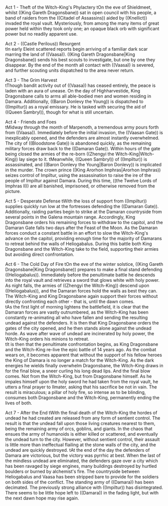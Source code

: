 Act 1 - Theft of the Witch-King's Phylactery 
tOn the eve of Shieldmeet, whilst ((King Gareth Dragonsbane)) sat in open council with his people, a band of raiders from the ((Citadel of Assassins)) aided by ((Knellict)) invaded the royal vault.  Mysteriously, from among the many items of great power held within they took only one; an opaque black orb with significant power but no readily apparent use.

Act 2 - ((Castle Perilous)) Resurgent  
tIn early Eleint scattered reports begin arriving of a familiar dark scar marring the land of ((Vaasa)).  ((King Gareth Dragonsbane|King Dragonsbane)) sends his best scouts to investigate, but one by one they disappear.  By the end of the month all contact with ((Vaasa)) is severed, and further scouting units dispatched to the area never return.

Act 3 - The Grim Harvest  
tThough bandit activity out of ((Vaasa)) has ceased entirely, the peace is laden with an aura of unease.  On the day of Highharvestide, King Dragonsbane calls to arms all able-bodied men and women residing in Damara.  Additionally, ((Baron Donlevy the Young)) is dispatched to ((Impiltur)) as a royal emissary.  He is tasked with securing the aid of ((Queen Sambryl)), though for what is still uncertain.

Act 4 - Friends and Foes  
tMidway through the month of Marpenoth, a tremendous army pours forth from ((Vaasa)).  Immediately before the initial invasion, the ((Vaasan Gate)) is inexplicably opened, and the defenders are almost instantly overwhelmed.  The city of ((Bloodstone Gate)) is abandoned quickly, as the remaining military forces draw back to the ((Damaran Gate)).  Within hours of the gate being closed the armies of the re-born ((Zhengyi the Witch-King|Witch-King)) lay siege to it.
tMeanwhile, ((Queen Sambryl)) of ((Impiltur)) is assassinated, and ((Baron Donlevy the Young|Baron Donlevy)) is implicated in the murder.  The crown prince ((King Arorhon Imphras|Arorhon Imphras)) seizes control of Impiltur, using the assassination to raise the ire of the people of Impiltur against Damara.  During this time, ((the Twelve Lords of Imphras II)) are all banished, imprisoned, or otherwise removed from the picture.

Act 5 - Desperate Defense
tWith the loss of support from ((Impiltur)) supplies quickly run low at the fortresses defending the ((Damaran Gate)).  Additionally, raiding parties begin to strike at the Damaran countryside from several points in the Galena mountain range.  Accordingly, King Dragonsbane orders his remaining forces to withdraw to the capitol, and the Damaran Gate falls two days after the Feast of the Moon.  As the Damaran forces conduct a constant battle in an effort to slow the Witch-King's advance on the capitol, providing enough time for the majority of Damarans to retreat behind the walls of Heliogabalus.  During this battle both King Dragonsbane and the Witch-King take to the field, supporting their armies but avoiding direct confrontation.

Act 6 - The Cold Day of Fire
tOn the eve of the winter solstice, ((King Gareth Dragonsbane|King Dragonsbane)) prepares to make a final stand defending ((Heliogabalus)).  Immediately before the penultimate battle he descends into the royal vault and retrieves a sword that glows white with holy power.  As night falls, the armies of ((Zhengyi the Witch-King)) descend upon ((Heliogabalus)), and the Damaran forces hold the walls as best they can.  The Witch-King and King Dragonsbane again support their forces without directly confronting each other - that is, until the dawn comes.  
tAs the first light of morning lightens the battlefield, it is clear that the Damaran forces are vastly outnumbered, as the Witch-King has been constantly re-animating all who have fallen and sending the resulting undead against the defenders.  It is then that King Dragonsbane orders the gates of the city opened, and he then stands alone against the undead horde.  As wave after wave of undead are incinerated by holy power, the Witch-King orders his minions to retreat.  
tIt is then that the penultimate confrontation begins, as King Dragonsbane and the Witch-King re-live the epic battle of 14 years ago.  As the combat wears on, it becomes apparent that without the support of his fellow heroes the King of Damara is no longer a match for the Witch-King.  As the dark energies he wields finally overwhelm Dragonsbane, the Witch-King draws in for the final blow, a sneer curling his long dead lips.  And the final blow comes.  Not from the Witch-King, but from Dragonsbane himself.  As he impales himself upon the holy sword he had taken from the royal vault, he utters a final prayer to Ilmater, asking that his sacrifice be not in vain.  The result is miraculous; a pillar of holy fire, so intense as to be blinding, consumes both Dragonsbane and the Witch-King, permanently ending the lives of both.

Act 7 - After the End
tWith the final death of the Witch-King the hordes of undead he had created are released from any form of sentient control.  The result is that the undead fall upon those living creatures nearest to them, being the remaining army of orcs, goblins, and giants.  In the chaos that ensues the army of humanoids is either killed or scattered, and eventually the undead turn to the city.  However, without sentient control, their assault is little more than ineffectual flailing at the stone walls of the city, and the undead are quickly destroyed.
tAt the end of the day the defenders of Damara are victorious, but the victory was pyrrhic at best.  When the last of the mindless undead are eliminated, the defenders gaze over a city which has been ravaged by siege engines, many buildings destroyed by hurtled boulders or burned by alchemist's fire.  The countryside between Heliogabalus and Vaasa has been stripped bare to provide for the soldiers on both sides of the conflict.  The standing army of ((Damara)) has been decimated.  The previously strong alliance with ((Impiltur)) has disintegrated.  There seems to be little hope left to ((Damara)) in the fading light, but with the next dawn hope may rise again.

